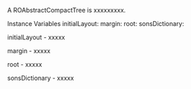 A ROAbstractCompactTree is xxxxxxxxx.

Instance Variables
	initialLayout:		<Object>
	margin:		<Object>
	root:		<Object>
	sonsDictionary:		<Object>

initialLayout
	- xxxxx

margin
	- xxxxx

root
	- xxxxx

sonsDictionary
	- xxxxx
